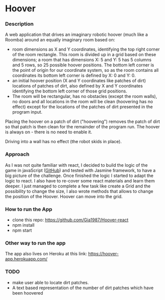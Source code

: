 # Hoover

### Description

A web application that drives an imaginary robotic hoover (much like a Roomba) around an equally imaginary room based on:

- room dimensions as X and Y coordinates, identifying the top right corner of the room rectangle. This room is divided up in a grid based on these dimensions; a room that has dimensions X: 5 and Y: 5 has 5 columns and 5 rows, so 25 possible hoover positions. The bottom left corner is the point of origin for our coordinate system, so as the room contains all coordinates its bottom left corner is defined by X: 0 and Y: 0.
- an initial hoover position (X and Y coordinates like patches of dirt)
locations of patches of dirt, also defined by X and Y coordinates identifying the bottom left corner of those grid positions.
- The room will be rectangular, has no obstacles (except the room walls), no doors and all locations in the room will be clean (hoovering has no effect) except for the locations of the patches of dirt presented in the program input.

Placing the hoover on a patch of dirt ("hoovering") removes the patch of dirt so that patch is then clean for the remainder of the program run. The hoover is always on - there is no need to enable it.

Driving into a wall has no effect (the robot skids in place).
### Approach
As I was not quite familiar with react, I decided to build the logic of the game in javaScript ([GitHub](https://github.com/Gia1987/Hoover-react/tree/master/Tech.js)) and tested with Jasmine framework, to have a big picture of the challenge.
Once finished the logic I started to adapt the logic to react. I also have to re-cover some react materials and learn them deeper.
I just managed to complete a few task like create a Grid and the possibility to change the size, I also wrote methods that allows to change the position of the Hoover. Hoover can move into the grid.

### How to run the App
- clone this repo:  https://github.com/Gia1987/Hoover-react
- npm install
- npm start

### Other way to run the app
The app also lives on Heroku at this link: https://hoover-app.herokuapp.com/

### TODO
- make user able to locate dirt patches.
- A text based representation of the number of dirt patches which have been hoovered
